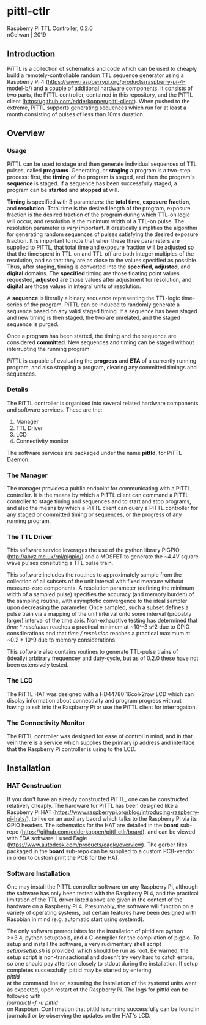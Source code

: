 # pittl-ctlr
Raspberry Pi TTL Controller, 0.2.0  
nGelwan | 2019

## Introduction
PiTTL is a collection of schematics and code which can be used to cheaply build a remotely-controllable random TTL sequence generator using a Raspberry Pi 4 (https://www.raspberrypi.org/products/raspberry-pi-4-model-b/) and a couple of additional hardware components. It consists of two parts, the PiTTL controller, contained in this repository, and the PiTTL client (https://github.com/edderkoppen/pittl-client). When pushed to the extreme, PiTTL supports generating sequences which run for at least a month consisting of pulses of less than 10ms duration. 

## Overview
### Usage
PiTTL can be used to stage and then generate individual sequences of TTL pulses, called **programs**. Generating, or **staging** a program is a two-step process: first, the **timing** of the program is staged, and then the program's **sequence** is staged. If a sequence has been successfully staged, a program can be **started** and **stopped** at will.

**Timing** is specified with 3 parameters: the **total time**, **exposure fraction**, and **resolution**. Total time is the desired length of the program, exposure fraction is the desired fraction of the program during which TTL-on logic will occur, and resolution is the minimum width of a TTL-on pulse. The resolution parameter is *very* important. It drastically simplifies the algorithm for generating random sequences of pulses satisfying the desired exposure fraction. It is important to note that when these three parameters are supplied to PiTTL, that total time and exposure fraction will be adjusted so that the time spent in TTL-on and TTL-off are both integer multiples of the resolution, and so that they are as close to the values specified as possible. Thus, after staging, timing is converted into the **specified**, **adjusted**, and **digital** domains. The **specified** timing are those floating point values requested, **adjusted** are those values after adjustment for resolution, and **digital** are those values in integral units of resolution.

A **sequence** is literally a binary sequence representing the TTL-logic time-series of the program. PiTTL can be induced to randomly generate a sequence based on any valid staged timing. If a sequence has been staged and new timing is then staged, the two are unrelated, and the staged sequence is purged.

Once a program has been started, the timing and the sequence are considered **committed**. New sequences and timing can be staged without interrupting the running program.

PiTTL is capable of evaluating the **progress** and **ETA** of a currently running program, and also stopping a program, clearing any committed timings and sequences.

### Details
The PiTTL controller is organised into several related hardware components and software services. These are the:
1. Manager
2. TTL Driver
3. LCD
4. Connectivity monitor

The software services are packaged under the name **pittld**, for PiTTL Daemon.
### The Manager
The manager provides a public endpoint for communicating with a PiTTL controller. It is the means by which a PiTTL client can command a PiTTL controller to stage timing and sequences and to start and stop programs, and also the means by which a PiTTL client can query a PiTTL controller for any staged or committed timing or sequences, or the progress of any running program.
### The TTL Driver
This software service leverages the use of the python library PiGPIO (http://abyz.me.uk/rpi/pigpio/) and a MOSFET to generate the ~4.4V square wave pulses consituting a TTL pulse train.

This software includes the routines to approximately sample from the collection of all subsets of the unit interval with fixed measure without measure-zero components. A resolution parameter (defining the minimum width of a sampled pulse) specifies the accuracy (and memory burden) of the sampling routine, with asymptotic convergence to the ideal sampler upon decreasing the parameter. Once sampled, such a subset defines a pulse train via a mapping of the unit interval onto some interval (probably larger) interval of the time axis. Non-exhaustive testing has determined that *time \* resolution* reaches a practical minimum at ~10^-3 s^2 due to GPIO consdierations and that *time / resolution* reaches a practical maximum at ~0.2 \* 10\^9 due to memory considerations.

This software also contains routines to generate TTL-pulse trains of (ideally) arbitrary frequencey and duty-cycle, but as of 0.2.0 these have not been extensively tested.
### The LCD
The PiTTL HAT was designed with a HD44780 16colx2row LCD which can display information about connectivity and program progress without having to ssh into the Raspberry Pi or use the PiTTL client for interrogation.
### The Connectivity Monitor
The PiTTL controller was designed for ease of control in mind, and in that vein there is a service which supplies the primary ip address and interface that the Raspberry Pi controller is using to the LCD.

## Installation
### HAT Construction
If you don't have an already constructed PiTTL, one can be constructed relatively cheaply. The hardware for PiTTL has been designed like a Raspberry Pi HAT (https://www.raspberrypi.org/blog/introducing-raspberry-pi-hats/), to live on an auxiliary baord which talks to the Raspberry Pi via its GPIO headers. The schematics for the HAT are detailed in the **board** sub-repo (https://github.com/edderkoppen/pittl-ctlr/board), and can be viewed with EDA software. I used Eagle (https://www.autodesk.com/products/eagle/overview). The gerber files packaged in the **board** sub-repo can be supplied to a custom PCB-vendor in order to custom print the PCB for the HAT.

### Software Installation
One may install the PiTTL controller software on any Raspberry Pi, although the software has only been tested with the Raspberry Pi 4, and the practical limitation of the TTL driver listed above are given in the context of the hardware on a Raspberry Pi 4. Presumably, the software will function on a variety of operating systems, but certain features have been designed with Raspbian in mind (e.g. automatic start using systemd).

The only software prerequisites for the installation of pittld are python >=3.4, python setuptools, and a C-compiler for the compilation of pigpio. To setup and install the software, a very rudimentary shell script *setup/setup.sh* is provided, which should be run as root. Be warned, the setup script is non-transactional and doesn't try very hard to catch errors, so one should pay attention closely to stdout during the installation. If setup completes successfully, pittld may be started by entering  
*pittld*  
at the command line or, assuming the installation of the systemd units went as expected, upon restart of the Raspberry Pi. The logs for pittld can be followed with  
*journalctl -f -u pittld*  
on Raspbian. Confirmation that pittld is running successfully can be found in journalctl or by observing the updates on the HAT's LCD.
